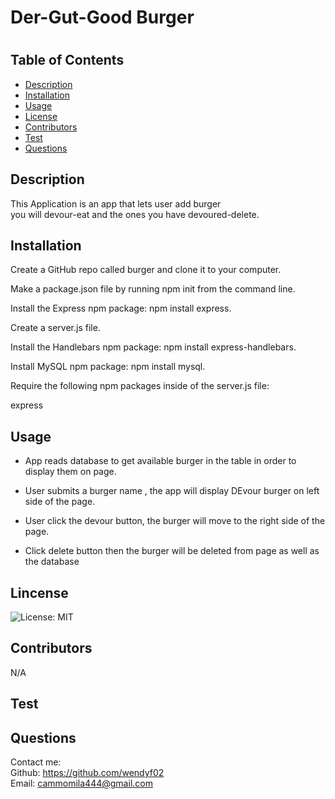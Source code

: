 # Der-Gut-Good Burger
 # 
  ## Table of Contents
  * [Description](#description)
  * [Installation](#installation)
  * [Usage](#usage)
  * [License](#license)
  * [Contributors](#contributors)
  * [Test](#test)
  * [Questions](#questions)
  
  ## Description
   This Application is an app that lets user add burger    
   you will devour-eat and the ones you have devoured-delete.    


  ## Installation
  
 Create a GitHub repo called burger and clone it to your computer.

 Make a package.json file by running npm init from the command line.

 Install the Express npm package: npm install express.

 Create a server.js file.

 Install the Handlebars npm package: npm install express-handlebars.

 Install MySQL npm package: npm install mysql.
 
 Require the following npm packages inside of the server.js file:

 express

  ## Usage
  * App reads database to get available burger in the table in order 
    to display them on page.

  * User submits a burger name , the app will display  DEvour burger on 
     left side of the page.

  *  User click the devour button, the burger will move to the right side
     of the page.
 
  * Click delete button then the burger will be deleted from page as well 
    as the database


  ## Lincense
  ![License: MIT](https://img.shields.io/badge/License-MIT-yellow.svg)

  ## Contributors
   N/A  

  ## Test
  
  

  ## Questions

  Contact me:   
  Github: https://github.com/wendyf02   
  Email: cammomila444@gmail.com